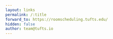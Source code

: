```yaml
---
layout: links
permalink: /:title
forward_to: https://roomscheduling.tufts.edu/
hidden: false
author: team@tufts.io
---
```

